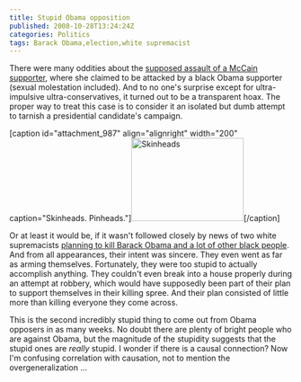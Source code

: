 ```yaml
---
title: Stupid Obama opposition
published: 2008-10-28T13:24:24Z
categories: Politics
tags: Barack Obama,election,white supremacist
---
```


There were many oddities about the <a href="http://car54.wordpress.com/2008/10/24/obama-nazis/">supposed assault of a McCain supporter</a>, where she claimed to be attacked by a black Obama supporter (sexual molestation included).  And to no one's surprise except for ultra-impulsive ultra-conservatives, it turned out to be a transparent hoax.  The proper way to treat this case is to consider it an isolated but dumb attempt to tarnish a presidential candidate's campaign.

[caption id="attachment_987" align="alignright" width="200" caption="Skinheads.  Pinheads."]<a href="http://blog.chungyc.org/2008/10/stupid-obama-opposition/dumb-and-dumber/" rel="attachment wp-att-987"><img src="http://blog.chungyc.org/wp-content/uploads/2008/10/dumb-and-dumber-200x148.jpg" alt="Skinheads" width="200" height="148" class="size-medium wp-image-987" /></a>[/caption]

Or at least it would be, if it wasn't followed closely by news of two white supremacists <a href="http://www.reuters.com/article/newsOne/idUSTRE49Q7KJ20081028">planning to kill Barack Obama and a lot of other black people</a>.  And from all appearances, their intent was sincere.  They even went as far as arming themselves.  Fortunately, they were too stupid to actually accomplish anything.  They couldn't even break into a house properly during an attempt at robbery, which would have supposedly been part of their plan to support themselves in their killing spree.  And their plan consisted of little more than killing everyone they come across.

This is the second incredibly stupid thing to come out from Obama opposers in as many weeks.  No doubt there are plenty of bright people who are against Obama, but the magnitude of the stupidity suggests that the stupid ones are <em>really</em> stupid.  I wonder if there is a causal connection?  Now I'm confusing correlation with causation, not to mention the overgeneralization ...

